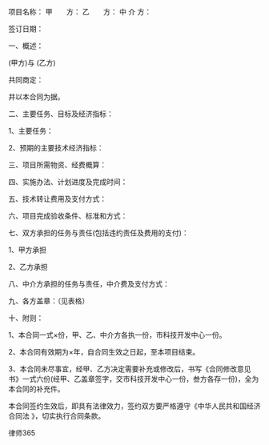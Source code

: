 
 项目名称： 
 甲　　方： 
 乙　　方：
 中 介 方： 
 
 
 签订日期： 
 
 
 一、概述：
 
  (甲方)与             (乙方)
 
 共同商定：
 
 并以本合同为据。
 
 
 二、主要任务、目标及经济指标：
 
 1、主要任务：
 
 
 2、预期的主要技术经济指标：
 
 
 三、项目所需物资、经费概算：
 
 
 四、实施办法、计划进度及完成时间：
 
 
 五、技术转让费用及支付方式：
 
 
 六、项目完成验收条件、标准和方式：
 
 
 七、双方承担的任务与责任(包括违约责任及费用的支付)：
 
 1、甲方承担
 
 2、乙方承担
 
 
 八、中介方承担的任务与责任，中介费及支付方式：
 
 
 九、各方盖章：（见表格）
 
 
 十、附则：
 
 1、本合同一式×份，甲、乙、中介方各执一份，市科技开发中心一份。
 
 2、本合同有效期为×年，自合同生效之日起，至本项目结束。
 
 3、本合同未尽事宜，经甲、乙方决定需要补充或修改后，书写《合同修改意见书》一式六份(经甲、乙盖章签字，交市科技开发中心一份，叁方各存一份)，全为本合同的补充件。
 
 本合同签约生效后，即具有法律效力，签约双方要严格遵守《中华人民共和国经济
合同法
》，切实执行合同条款。




 
律师365






 


 

 
 
 
 
 
  


  
 

  


  


  
 
 
 
 

